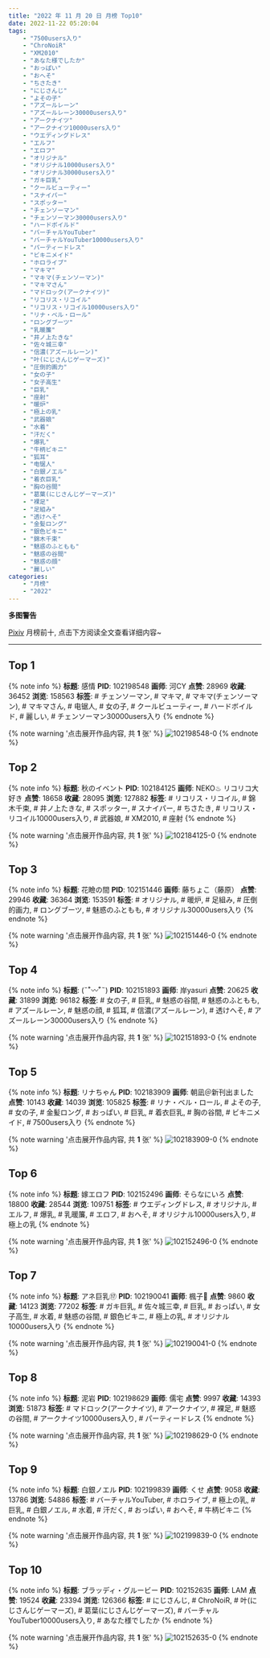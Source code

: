 ```yaml
---
title: "2022 年 11 月 20 日 月榜 Top10"
date: 2022-11-22 05:20:04
tags:
    - "7500users入り"
    - "ChroNoiR"
    - "XM2010"
    - "あなた様でしたか"
    - "おっぱい"
    - "おへそ"
    - "ちさたき"
    - "にじさんじ"
    - "よその子"
    - "アズールレーン"
    - "アズールレーン30000users入り"
    - "アークナイツ"
    - "アークナイツ10000users入り"
    - "ウエディングドレス"
    - "エルフ"
    - "エロフ"
    - "オリジナル"
    - "オリジナル10000users入り"
    - "オリジナル30000users入り"
    - "ガキ巨乳"
    - "クールビューティー"
    - "スナイパー"
    - "スポッター"
    - "チェンソーマン"
    - "チェンソーマン30000users入り"
    - "ハードボイルド"
    - "バーチャルYouTuber"
    - "バーチャルYouTuber10000users入り"
    - "パーティードレス"
    - "ビキニメイド"
    - "ホロライブ"
    - "マキマ"
    - "マキマ(チェンソーマン)"
    - "マキマさん"
    - "マドロック(アークナイツ)"
    - "リコリス・リコイル"
    - "リコリス・リコイル10000users入り"
    - "リナ・ベル・ロール"
    - "ロングブーツ"
    - "乳暖簾"
    - "井ノ上たきな"
    - "佐々城三幸"
    - "信濃(アズールレーン)"
    - "叶(にじさんじゲーマーズ)"
    - "圧倒的画力"
    - "女の子"
    - "女子高生"
    - "巨乳"
    - "座射"
    - "暖炉"
    - "極上の乳"
    - "武器娘"
    - "水着"
    - "汗だく"
    - "爆乳"
    - "牛柄ビキニ"
    - "狐耳"
    - "电锯人"
    - "白銀ノエル"
    - "着衣巨乳"
    - "胸の谷間"
    - "葛葉(にじさんじゲーマーズ)"
    - "裸足"
    - "足組み"
    - "透けへそ"
    - "金髪ロング"
    - "銀色ビキニ"
    - "錦木千束"
    - "魅惑のふともも"
    - "魅惑の谷間"
    - "魅惑の顔"
    - "麗しい"
categories:
    - "月榜"
    - "2022"
---
```


<i class="fa fa-triangle-exclamation"></i>**多图警告**<i class="fa fa-triangle-exclamation"></i>

[Pixiv](https://www.pixiv.net/) 月榜前十, 点击下方阅读全文查看详细内容~

<!-- more -->

---

## Top 1

{% note info %}
**标题**: 感情
**PID**: 102198548 **画师**: 河CY
**点赞**: 28969 **收藏**: 36452 **浏览**: 158563
**标签**: # チェンソーマン, # マキマ, # マキマ(チェンソーマン), # マキマさん, # 电锯人, # 女の子, # クールビューティー, # ハードボイルド, # 麗しい, # チェンソーマン30000users入り
{% endnote %}

{% note warning '点击展开作品内容, 共 **1** 张' %}
![102198548-0](https://i.pixiv.re/img-original/img/2022/10/24/17/59/42/102198548_p0.jpg)
{% endnote %}

## Top 2

{% note info %}
**标题**: 秋のイベント
**PID**: 102184125 **画师**: NEKO♨ リコリコ大好き
**点赞**: 18658 **收藏**: 28095 **浏览**: 127882
**标签**: # リコリス・リコイル, # 錦木千束, # 井ノ上たきな, # スポッター, # スナイパー, # ちさたき, # リコリス・リコイル10000users入り, # 武器娘, # XM2010, # 座射
{% endnote %}

{% note warning '点击展开作品内容, 共 **1** 张' %}
![102184125-0](https://i.pixiv.re/img-original/img/2022/10/24/00/30/01/102184125_p0.png)
{% endnote %}

## Top 3

{% note info %}
**标题**: 花瞼の間
**PID**: 102151446 **画师**: 藤ちょこ（藤原）
**点赞**: 29946 **收藏**: 36364 **浏览**: 153591
**标签**: # オリジナル, # 暖炉, # 足組み, # 圧倒的画力, # ロングブーツ, # 魅惑のふともも, # オリジナル30000users入り
{% endnote %}

{% note warning '点击展开作品内容, 共 **1** 张' %}
![102151446-0](https://i.pixiv.re/img-original/img/2022/10/23/00/00/19/102151446_p0.png)
{% endnote %}

## Top 4

{% note info %}
**标题**: (˵¯͒〰¯͒˵)
**PID**: 102151893 **画师**: 岸yasuri
**点赞**: 20625 **收藏**: 31899 **浏览**: 96182
**标签**: # 女の子, # 巨乳, # 魅惑の谷間, # 魅惑のふともも, # アズールレーン, # 魅惑の顔, # 狐耳, # 信濃(アズールレーン), # 透けへそ, # アズールレーン30000users入り
{% endnote %}

{% note warning '点击展开作品内容, 共 **1** 张' %}
![102151893-0](https://i.pixiv.re/img-original/img/2022/10/23/00/08/49/102151893_p0.png)
{% endnote %}

## Top 5

{% note info %}
**标题**: リナちゃん
**PID**: 102183909 **画师**: 朝凪＠新刊出ました
**点赞**: 10143 **收藏**: 14039 **浏览**: 105825
**标签**: # リナ・ベル・ロール, # よその子, # 女の子, # 金髪ロング, # おっぱい, # 巨乳, # 着衣巨乳, # 胸の谷間, # ビキニメイド, # 7500users入り
{% endnote %}

{% note warning '点击展开作品内容, 共 **1** 张' %}
![102183909-0](https://i.pixiv.re/img-original/img/2022/10/24/00/23/19/102183909_p0.jpg)
{% endnote %}

## Top 6

{% note info %}
**标题**: 嫁エロフ
**PID**: 102152496 **画师**: そらなにいろ
**点赞**: 18800 **收藏**: 28544 **浏览**: 109751
**标签**: # ウエディングドレス, # オリジナル, # エルフ, # 爆乳, # 乳暖簾, # エロフ, # おへそ, # オリジナル10000users入り, # 極上の乳
{% endnote %}

{% note warning '点击展开作品内容, 共 **1** 张' %}
![102152496-0](https://i.pixiv.re/img-original/img/2022/10/23/00/27/26/102152496_p0.png)
{% endnote %}

## Top 7

{% note info %}
**标题**: アネ巨乳⑰
**PID**: 102190041 **画师**: 楓子🍁
**点赞**: 9860 **收藏**: 14123 **浏览**: 77202
**标签**: # ガキ巨乳, # 佐々城三幸, # 巨乳, # おっぱい, # 女子高生, # 水着, # 魅惑の谷間, # 銀色ビキニ, # 極上の乳, # オリジナル10000users入り
{% endnote %}

{% note warning '点击展开作品内容, 共 **1** 张' %}
![102190041-0](https://i.pixiv.re/img-original/img/2022/10/24/08/00/01/102190041_p0.jpg)
{% endnote %}

## Top 8

{% note info %}
**标题**: 泥岩
**PID**: 102198629 **画师**: 儒宅
**点赞**: 9997 **收藏**: 14393 **浏览**: 51873
**标签**: # マドロック(アークナイツ), # アークナイツ, # 裸足, # 魅惑の谷間, # アークナイツ10000users入り, # パーティードレス
{% endnote %}

{% note warning '点击展开作品内容, 共 **1** 张' %}
![102198629-0](https://i.pixiv.re/img-original/img/2022/10/24/18/01/05/102198629_p0.jpg)
{% endnote %}

## Top 9

{% note info %}
**标题**: 白銀ノエル
**PID**: 102199839 **画师**: くせ
**点赞**: 9058 **收藏**: 13786 **浏览**: 54886
**标签**: # バーチャルYouTuber, # ホロライブ, # 極上の乳, # 巨乳, # 白銀ノエル, # 水着, # 汗だく, # おっぱい, # おへそ, # 牛柄ビキニ
{% endnote %}

{% note warning '点击展开作品内容, 共 **1** 张' %}
![102199839-0](https://i.pixiv.re/img-original/img/2022/10/24/18/59/07/102199839_p0.png)
{% endnote %}

## Top 10

{% note info %}
**标题**: ブラッディ・グルービー
**PID**: 102152635 **画师**: LAM
**点赞**: 19524 **收藏**: 23394 **浏览**: 126366
**标签**: # にじさんじ, # ChroNoiR, # 叶(にじさんじゲーマーズ), # 葛葉(にじさんじゲーマーズ), # バーチャルYouTuber10000users入り, # あなた様でしたか
{% endnote %}

{% note warning '点击展开作品内容, 共 **1** 张' %}
![102152635-0](https://i.pixiv.re/img-original/img/2022/10/23/00/31/41/102152635_p0.jpg)
{% endnote %}
